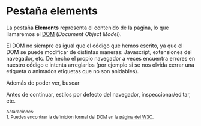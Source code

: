 # Pestaña elements

La pestaña **Elements** representa el contenido de la página, lo que llamaremos el [DOM](https://es.wikipedia.org/wiki/Document_Object_Model) (*Document Object Model*).

El DOM no siempre es igual que el código que hemos escrito, ya que el DOM se puede modificar de distintas maneras: Javascript, extensiones del navegador, etc. De hecho el propio navegador a veces encuentra errores en nuestro código e intenta arreglarlos (por ejemplo si se nos olvida cerrar una etiqueta o animados etiquetas que no son anidables).

Además de poder ver, buscar

Antes de continuar, estilos por defecto del navegador, inspeccionar/editar, etc.

<small>Aclaraciones:</small><br>
<small>1. Puedes encontrar la definición formal del DOM en la [página del W3C](https://www.w3.org/DOM/).</small><br>